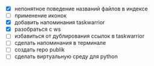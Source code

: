 - [x] непонятное поведение названий файлов в индексе
- [ ] применение иконок
- [x] добавить напоминания taskwarrior
- [x] разобраться с ws
- [ ] избавиться от дублирования ссылок в taskwarrior
- [ ] сделать напоминания в терминале 
- [ ] создать repo publik
- [ ] сделать виртуальную среду для python

